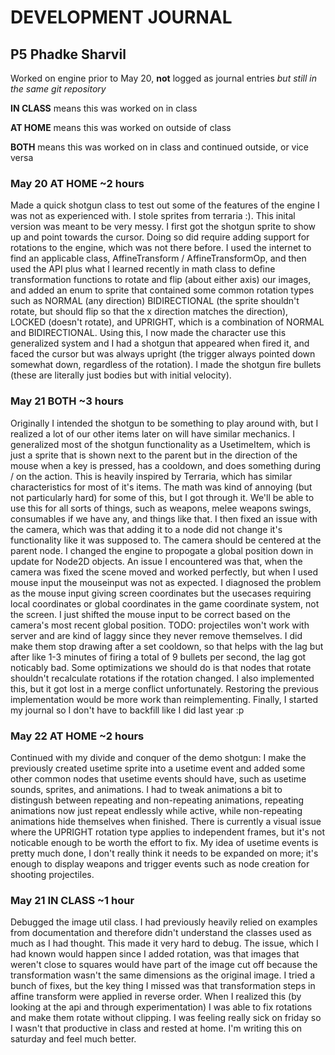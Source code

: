 # DEVELOPMENT JOURNAL
## P5 Phadke Sharvil

Worked on engine prior to May 20, **not** logged as journal entries *but still in the same git repository*

**IN CLASS** means this was worked on in class

**AT HOME** means this was worked on outside of class

**BOTH** means this was worked on in class and continued outside, or vice versa

### May 20 **AT HOME** ~2 hours
Made a quick shotgun class to test out some of the features of the engine I was not as experienced with. I stole sprites from terraria :). This inital version was meant to be very messy. I first got the shotgun sprite to show up and point towards the cursor. Doing so did require adding support for rotations to the engine, which was not there before. I used the internet to find an applicable class, AffineTransform / AffineTransformOp, and then used the API plus what I learned recently in math class to define transformation functions to rotate and flip (about either axis) our images, and added an enum to sprite that contained some common rotation types such as NORMAL (any direction) BIDIRECTIONAL (the sprite shouldn't rotate, but should flip so that the x direction matches the direction), LOCKED (doesn't rotate), and UPRIGHT, which is a combination of NORMAL and BIDIRECTIONAL. Using this, I now made the character use this generalized system and I had a shotgun that appeared when fired it, and faced the cursor but was always upright (the trigger always pointed down somewhat down, regardless of the rotation). I made the shotgun fire bullets (these are literally just bodies but with initial velocity).

### May 21 **BOTH** ~3 hours
Originally I intended the shotgun to be something to play around with, but I realized a lot of our other items later on will have similar mechanics. I generalized most of the shotgun functionality as a UsetimeItem, which is just a sprite that is shown next to the parent but in the direction of the mouse when a key is pressed, has a cooldown, and does something during / on the action. This is heavily inspired by Terraria, which has similar characteristics for most of it's items. The math was kind of annoying (but not particularly hard) for some of this, but I got through it. We'll be able to use this for all sorts of things, such as weapons, melee weapons swings, consumables if we have any, and things like that. I then fixed an issue with the camera, which was that adding it to a node did not change it's functionality like it was supposed to. The camera should be centered at the parent node. I changed the engine to propogate a global position down in update for Node2D objects. An issue I encountered was that, when the camera was fixed the scene moved and worked perfectly, but when I used mouse input the mouseinput was not as expected. I diagnosed the problem as the mouse input giving screen coordinates but the usecases requiring local coordinates or global coordinates in the game coordinate system, not the screen. I just shifted the mouse input to be correct based on the camera's most recent global position. TODO: projectiles won't work with server and are kind of laggy since they never remove themselves. I did make them stop drawing after a set cooldown, so that helps with the lag but after like 1-3 minutes of firing a total of 9 bullets per second, the lag got noticably bad. Some optimizations we should do is that nodes that rotate shouldn't recalculate rotations if the rotation changed. I also implemented this, but it got lost in a merge conflict unfortunately. Restoring the previous implementation would be more work than reimplementing. Finally, I started my journal so I don't have to backfill like I did last year :p

### May 22 **AT HOME** ~2 hours
Continued with my divide and conquer of the demo shotgun: I make the previously created usetime sprite into a usetime event and added some other common nodes that usetime events should have, such as usetime sounds, sprites, and animations. I had to tweak animations a bit to distingush between repeating and non-repeating animations, repeating animations now just repeat endlessly while active, while non-repeating animations hide themselves when finished. There is currently a visual issue where the UPRIGHT rotation type applies to independent frames, but it's not noticable enough to be worth the effort to fix. My idea of usetime events is pretty much done, I don't really think it needs to be expanded on more; it's enough to display weapons and trigger events such as node creation for shooting projectiles.

### May 21 **IN CLASS** ~1 hour
Debugged the image util class. I had previously heavily relied on examples from documentation and therefore didn't understand the classes used as much as I had thought. This made it very hard to debug. The issue, which I had known would happen since I added rotation, was that images that weren't close to squares would have part of the image cut off because the transformation wasn't the same dimensions as the original image. I tried a bunch of fixes, but the key thing I missed was that transformation steps in affine transform were applied in reverse order. When I realized this (by looking at the api and through experimentation) I was able to fix rotations and make them rotate without clipping. I was feeling really sick on friday so I wasn't that productive in class and rested at home. I'm writing this on saturday and feel much better.